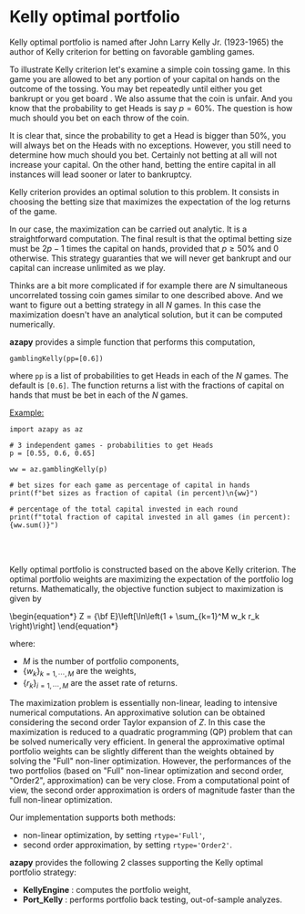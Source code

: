 
# Kelly optimal portfolio <a name="TOP"></a>

Kelly optimal portfolio is named after John Larry Kelly Jr. (1923-1965)
the author of Kelly criterion for betting on favorable gambling games.

To illustrate Kelly criterion let's examine a simple coin tossing game.
In this game you are allowed to bet any portion of your capital on hands on
the outcome of the tossing. You may bet repeatedly until
either you get bankrupt or you get board .
We also assume that the coin is unfair. And you know that
the probability to get Heads is say $p=60\%$. The question is how much
should you bet on each throw of the coin.

It is clear that, since the probability to get a Head is bigger than $50\%$,
you will always bet on the Heads with no exceptions.
However, you still need to determine
how much should you bet. Certainly not betting at all will not increase
your capital. On the other hand, betting the entire capital in all instances
will lead sooner or later to bankruptcy.


Kelly criterion provides an optimal solution to this problem.
It consists in choosing the betting size that maximizes the expectation of
the log returns of the game.


In our case, the maximization can be carried out analytic. It is a
straightforward computation. The final result is that the optimal betting size
must be
$2p-1$ times the capital on hands, provided that $p \ge 50\%$ and $0$
otherwise. This strategy guaranties that we will never get bankrupt and
our capital can increase unlimited as we play.

Thinks are a bit more complicated if for example there are $N$ simultaneous
uncorrelated tossing coin games similar to one described above. And we
want to figure out a betting strategy in all $N$ games. In this case the
maximization doesn't have an analytical solution, but it can be computed
numerically.

**azapy** provides a simple function that performs this computation,
```
gamblingKelly(pp=[0.6])
```
where `pp` is a list of probabilities to get Heads in each of the $N$ games.
The default is `[0.6]`.
The function returns a list with the fractions of
capital on hands that must be bet in each of the $N$ games.

[Example:](https://github.com/Mircea-MMXXI/azapy/blob/main/scripts/util/gamblingKelly_example.py)
```
import azapy as az

# 3 independent games - probabilities to get Heads
p = [0.55, 0.6, 0.65]

ww = az.gamblingKelly(p)

# bet sizes for each game as percentage of capital in hands
print(f"bet sizes as fraction of capital (in percent)\n{ww}")

# percentage of the total capital invested in each round
print(f"total fraction of capital invested in all games (in percent): {ww.sum()}")
```

<br/>
<br/>

Kelly optimal portfolio is constructed based on the above Kelly criterion.
The optimal portfolio weights are maximizing the expectation
of the portfolio log returns. Mathematically,
the objective function subject to maximization is given by

\begin{equation*}
  Z = {\bf E}\left[\ln\left(1 + \sum_{k=1}^M w_k r_k \right)\right]
\end{equation*}

where:
* $M$ is the number of portfolio components,
* $\{w_k\}_{k=1,\cdots,M}$ are the weights,
* $\{r_k\}_{i=1,\cdots,M}$ are the asset rate of returns.

The maximization problem is essentially non-linear, leading to
intensive numerical computations.
An approximative solution can be obtained considering the second
order Taylor expansion of $Z$. In this case the maximization
is reduced to a quadratic programming (QP) problem that
can be solved numerically very efficient.
In general the approximative optimal portfolio weights can be slightly
different than the weights obtained by solving the "Full" non-liner
optimization. However, the performances of the two portfolios (based on "Full"
non-linear optimization and second order, "Order2", approximation) can be
very close. From a computational point of view, the second order approximation
is orders of magnitude faster than the full non-linear optimization.

Our implementation supports both methods:
* non-linear optimization, by setting `rtype='Full'`,
* second order approximation, by setting `rtype='Order2'`.

**azapy** provides the following 2 classes supporting the Kelly optimal
portfolio strategy:
* **KellyEngine**  : computes the portfolio weight,
* **Port_Kelly** : performs portfolio back testing, out-of-sample analyzes.
